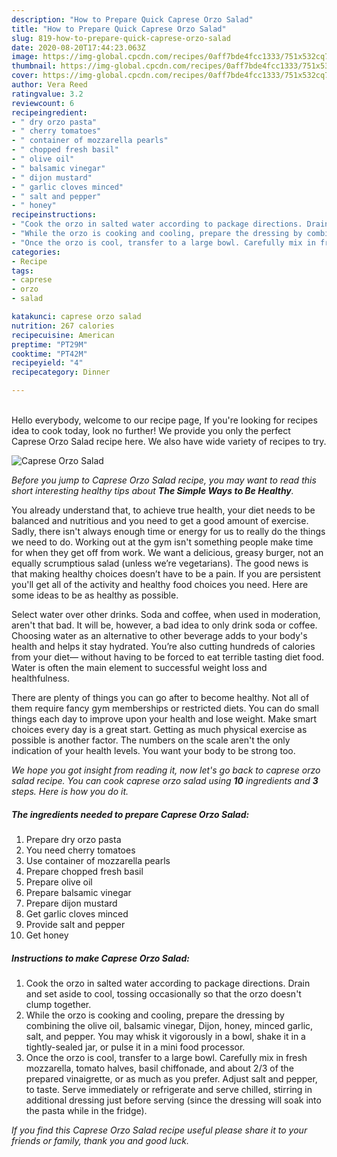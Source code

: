 ```yaml
---
description: "How to Prepare Quick Caprese Orzo Salad"
title: "How to Prepare Quick Caprese Orzo Salad"
slug: 819-how-to-prepare-quick-caprese-orzo-salad
date: 2020-08-20T17:44:23.063Z
image: https://img-global.cpcdn.com/recipes/0aff7bde4fcc1333/751x532cq70/caprese-orzo-salad-recipe-main-photo.jpg
thumbnail: https://img-global.cpcdn.com/recipes/0aff7bde4fcc1333/751x532cq70/caprese-orzo-salad-recipe-main-photo.jpg
cover: https://img-global.cpcdn.com/recipes/0aff7bde4fcc1333/751x532cq70/caprese-orzo-salad-recipe-main-photo.jpg
author: Vera Reed
ratingvalue: 3.2
reviewcount: 6
recipeingredient:
- " dry orzo pasta"
- " cherry tomatoes"
- " container of mozzarella pearls"
- " chopped fresh basil"
- " olive oil"
- " balsamic vinegar"
- " dijon mustard"
- " garlic cloves minced"
- " salt and pepper"
- " honey"
recipeinstructions:
- "Cook the orzo in salted water according to package directions. Drain and set aside to cool, tossing occasionally so that the orzo doesn&#39;t clump together."
- "While the orzo is cooking and cooling, prepare the dressing by combining the olive oil, balsamic vinegar, Dijon, honey, minced garlic, salt, and pepper. You may whisk it vigorously in a bowl, shake it in a tightly-sealed jar, or pulse it in a mini food processor."
- "Once the orzo is cool, transfer to a large bowl. Carefully mix in fresh mozzarella, tomato halves, basil chiffonade, and about 2/3 of the prepared vinaigrette, or as much as you prefer. Adjust salt and pepper, to taste. Serve immediately or refrigerate and serve chilled, stirring in additional dressing just before serving (since the dressing will soak into the pasta while in the fridge)."
categories:
- Recipe
tags:
- caprese
- orzo
- salad

katakunci: caprese orzo salad 
nutrition: 267 calories
recipecuisine: American
preptime: "PT29M"
cooktime: "PT42M"
recipeyield: "4"
recipecategory: Dinner

---
```

<br>
Hello everybody, welcome to our recipe page, If you're looking for recipes idea to cook today, look no further! We provide you only the perfect Caprese Orzo Salad recipe here. We also have wide variety of recipes to try.
<br>


![Caprese Orzo Salad](https://img-global.cpcdn.com/recipes/0aff7bde4fcc1333/751x532cq70/caprese-orzo-salad-recipe-main-photo.jpg)

<i>Before you jump to Caprese Orzo Salad recipe, you may want to read this short interesting healthy tips about <strong>The Simple Ways to Be Healthy</strong>.</i>

You already understand that, to achieve true health, your diet needs to be balanced and nutritious and you need to get a good amount of exercise. Sadly, there isn't always enough time or energy for us to really do the things we need to do. Working out at the gym isn't something people make time for when they get off from work. We want a delicious, greasy burger, not an equally scrumptious salad (unless we’re vegetarians). The good news is that making healthy choices doesn’t have to be a pain. If you are persistent you'll get all of the activity and healthy food choices you need. Here are some ideas to be as healthy as possible.

Select water over other drinks. Soda and coffee, when used in moderation, aren't that bad. It will be, however, a bad idea to only drink soda or coffee. Choosing water as an alternative to other beverage adds to your body's health and helps it stay hydrated. You’re also cutting hundreds of calories from your diet— without having to be forced to eat terrible tasting diet food. Water is often the main element to successful weight loss and healthfulness.

There are plenty of things you can go after to become healthy. Not all of them require fancy gym memberships or restricted diets. You can do small things each day to improve upon your health and lose weight. Make smart choices every day is a great start. Getting as much physical exercise as possible is another factor. The numbers on the scale aren't the only indication of your health levels. You want your body to be strong too. 


<i>We hope you got insight from reading it, now let's go back to caprese orzo salad recipe. You can cook caprese orzo salad using <strong>10</strong> ingredients and <strong>3</strong> steps. Here is how you do it.
</i>

##### The ingredients needed to prepare Caprese Orzo Salad:

1. Prepare  dry orzo pasta
1. You need  cherry tomatoes
1. Use  container of mozzarella pearls
1. Prepare  chopped fresh basil
1. Prepare  olive oil
1. Prepare  balsamic vinegar
1. Prepare  dijon mustard
1. Get  garlic cloves minced
1. Provide  salt and pepper
1. Get  honey


##### Instructions to make Caprese Orzo Salad:

1. Cook the orzo in salted water according to package directions. Drain and set aside to cool, tossing occasionally so that the orzo doesn&#39;t clump together.
1. While the orzo is cooking and cooling, prepare the dressing by combining the olive oil, balsamic vinegar, Dijon, honey, minced garlic, salt, and pepper. You may whisk it vigorously in a bowl, shake it in a tightly-sealed jar, or pulse it in a mini food processor.
1. Once the orzo is cool, transfer to a large bowl. Carefully mix in fresh mozzarella, tomato halves, basil chiffonade, and about 2/3 of the prepared vinaigrette, or as much as you prefer. Adjust salt and pepper, to taste. Serve immediately or refrigerate and serve chilled, stirring in additional dressing just before serving (since the dressing will soak into the pasta while in the fridge).


<i>If you find this Caprese Orzo Salad recipe useful please share it to your friends or family, thank you and good luck.</i>
